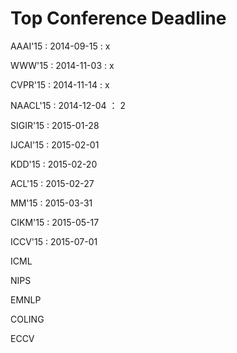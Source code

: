 Top Conference Deadline
=====
AAAI'15 : 2014-09-15 : x

WWW'15 : 2014-11-03 : x

CVPR'15 : 2014-11-14 : x

NAACL'15 : 2014-12-04 ： 2

SIGIR'15 : 2015-01-28

IJCAI'15 : 2015-02-01

KDD'15 : 2015-02-20

ACL'15 : 2015-02-27

MM'15 : 2015-03-31

CIKM'15 : 2015-05-17

ICCV'15 : 2015-07-01

ICML

NIPS

EMNLP

COLING

ECCV
